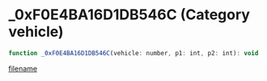 # _0xF0E4BA16D1DB546C (Category vehicle)

```js
function _0xF0E4BA16D1DB546C(vehicle: number, p1: int, p2: int): void
```

[filename](_0xF0E4BA16D1DB546C_m.md ':include')